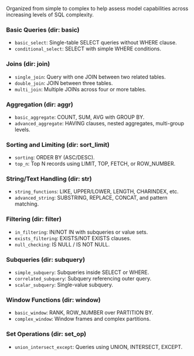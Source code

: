 Organized from simple to complex to help assess model capabilities across increasing levels of SQL complexity.

### Basic Queries (dir: basic)
- `basic_select`: Single-table SELECT queries without WHERE clause.
- `conditional_select`: SELECT with simple WHERE conditions.

### Joins (dir: join)
- `single_join`: Query with one JOIN between two related tables.
- `double_join`: JOIN between three tables.
- `multi_join`: Multiple JOINs across four or more tables.

### Aggregation (dir: aggr)
- `basic_aggregate`: COUNT, SUM, AVG with GROUP BY.
- `advanced_aggregate`: HAVING clauses, nested aggregates, multi-group levels.

### Sorting and Limiting (dir: sort_limit)
- `sorting`: ORDER BY (ASC/DESC).
- `top_n`: Top N records using LIMIT, TOP, FETCH, or ROW_NUMBER.

### String/Text Handling (dir: str)
- `string_functions`: LIKE, UPPER/LOWER, LENGTH, CHARINDEX, etc.
- `advanced_string`: SUBSTRING, REPLACE, CONCAT, and pattern matching.

### Filtering (dir: filter)
- `in_filtering`: IN/NOT IN with subqueries or value sets.
- `exists_filtering`: EXISTS/NOT EXISTS clauses.
- `null_checking`: IS NULL / IS NOT NULL.

### Subqueries (dir: subquery)
- `simple_subquery`: Subqueries inside SELECT or WHERE.
- `correlated_subquery`: Subquery referencing outer query.
- `scalar_subquery`: Single-value subquery.

### Window Functions (dir: window)
- `basic_window`: RANK, ROW_NUMBER over PARTITION BY.
- `complex_window`: Window frames and complex partitions.

### Set Operations (dir: set_op)
- `union_intersect_except`: Queries using UNION, INTERSECT, EXCEPT.